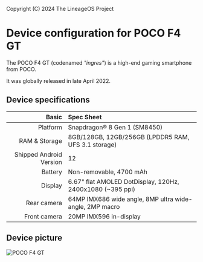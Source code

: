 Copyright (C) 2024 The LineageOS Project

Device configuration for POCO F4 GT
=========================================

The POCO F4 GT (codenamed _"ingres"_) is a high-end gaming smartphone from POCO.

It was globally released in late April 2022.

## Device specifications

Basic   | Spec Sheet
-------:|:-------------------------
Platform | Snapdragon® 8 Gen 1 (SM8450)
RAM & Storage | 8GB/128GB, 12GB/256GB (LPDDR5 RAM, UFS 3.1 storage)
Shipped Android Version | 12
Battery | Non-removable, 4700 mAh
Display | 6.67" flat AMOLED DotDisplay, 120Hz, 2400x1080 (~395 ppi)
Rear camera | 64MP IMX686 wide angle, 8MP ultra wide-angle, 2MP macro
Front camera | 20MP IMX596 in-display

## Device picture

![POCO F4 GT](https://i01.appmifile.com/webfile/globalimg/products/pc/poco-f4-gt/specs01.png "POCO F4 GT in all colours")
